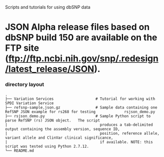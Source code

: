 Scripts and tutorials for using dbSNP data

JSON Alpha release files based on dbSNP build 150 are available on the FTP site (ftp://ftp.ncbi.nih.gov/snp/.redesign/latest_release/JSON). 
============================

### directory layout

    .
    ├── Variation Services                   # Tutorial for working with SPDI Variation Service
    ├── refsnp-sample.json.gz                # Sample data containing one RefSNP JSON example for rs268 for testing             rsjson_demo.py  
    ├── rsjson_demo.py                       # Sample Python script to parse RefSNP (rs) JSON object.   The script
    |                                          produces a tab-delimited output containing the assembly version, sequence ID, 
    |                                          position, reference allele, variant allele and ClinVar clinical significance, 
    |                                          if available. NOTE: this script was tested using Python 2.7.12.
    └── README.md
